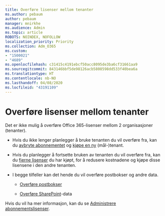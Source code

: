 ```yaml
---
title: Overføre lisenser mellom tenanter
ms.author: pebaum
author: pebaum
manager: mnirkhe
ms.audience: Admin
ms.topic: article
ROBOTS: NOINDEX, NOFOLLOW
localization_priority: Priority
ms.collection: Adm_O365
ms.custom:
- "1500021"
- "4689"
ms.openlocfilehash: c31415c4191ebcf50acc8095de3ba6cf31661aa9
ms.sourcegitcommit: 843146bbf5de98126acb5808598dd533f40bea6a
ms.translationtype: HT
ms.contentlocale: nb-NO
ms.lasthandoff: 04/08/2020
ms.locfileid: "43191109"
---
```

# <a name="transfer-licenses-between-tenants"></a>Overføre lisenser mellom tenanter

Det er ikke mulig å overføre Office 365-lisenser mellom 2 organisasjoner (tenanter). 

- Hvis du ikke lenger planlegger å bruke tenanten du vil overføre fra, kan du [avbryte abonnementet](https://admin.microsoft.com/Adminportal/Home?source=applauncher#/subscriptions) og [kjøpe en ny](https://products.office.com/compare-all-microsoft-office-products-b?rtc=1&activetab=tab:primaryr2) (mål-)tenant.

- Hvis du planlegger å fortsette bruken av tenanten du vil overføre fra, kan du [fjerne lisenser](https://docs.microsoft.com/microsoft-365/commerce/licenses/buy-licenses?view=o365-worldwide) du har kjøpt, for å redusere kostnadene og kjøpe disse lisensene i den andre tenanten.

- I begge tilfeller kan det hende du vil overføre postbokser og andre data.

    - [Overføre postbokser](https://docs.microsoft.com/Exchange/mailbox-migration/migrate-mailboxes-across-tenants)

    - [Overføre SharePoint](https://aka.ms/modernSpoAdminCenter/CloudContentMigrations)-data

Hvis du vil ha mer informasjon, kan du se [Administrere abonnementslisenser](https://docs.microsoft.com/microsoft-365/commerce/licenses/buy-licenses?view=o365-worldwide).
